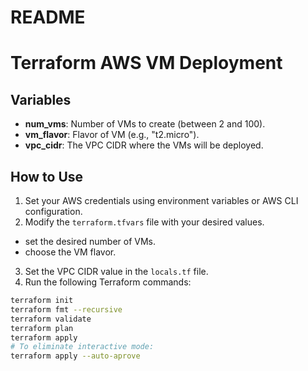 # README
# Terraform AWS VM Deployment

## Variables

- **num_vms**: Number of VMs to create (between 2 and 100).
- **vm_flavor**: Flavor of VM (e.g., "t2.micro").
- **vpc_cidr**: The VPC CIDR where the VMs will be deployed.

## How to Use

1. Set your AWS credentials using environment variables or AWS CLI configuration.
2. Modify the `terraform.tfvars` file with your desired values.
  - set the desired number of VMs.
  - choose the VM flavor.
3. Set the VPC CIDR value in the `locals.tf` file.
4. Run the following Terraform commands:

```bash
terraform init
terraform fmt --recursive
terraform validate
terraform plan
terraform apply
# To eliminate interactive mode:
terraform apply --auto-aprove